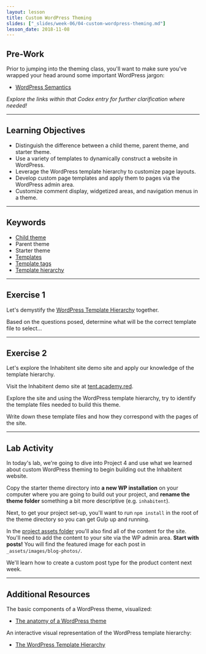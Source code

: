 ```yaml
---
layout: lesson
title: Custom WordPress Theming
slides: ["_slides/week-06/04-custom-wordpress-theming.md"]
lesson_date: 2018-11-08
---
```


## Pre-Work

Prior to jumping into the theming class, you'll want to make sure you've wrapped your head around some important WordPress jargon:

- [WordPress Semantics](https://codex.wordpress.org/WordPress_Semantics)

_Explore the links within that Codex entry for further clarification where needed!_

---

## Learning Objectives

- Distinguish the difference between a child theme, parent theme, and starter theme.
- Use a variety of templates to dynamically construct a website in WordPress.
- Leverage the WordPress template hierarchy to customize page layouts.
- Develop custom page templates and apply them to pages via the WordPress admin area.
- Customize comment display, widgetized areas, and navigation menus in a theme.

---

## Keywords

- [Child theme](https://codex.wordpress.org/Child_Themes)
- Parent theme
- Starter theme
- [Templates](https://codex.wordpress.org/Templates)
- [Template tags](https://codex.wordpress.org/Template_Tags)
- [Template hierarchy](https://developer.wordpress.org/themes/basics/template-hierarchy/)

---

## Exercise 1

Let's demystify the [WordPress Template Hierarchy](https://developer.wordpress.org/themes/basics/template-hierarchy/) together.

Based on the questions posed, determine what will be the correct template file to select...

---

## Exercise 2

Let's explore the Inhabitent site demo site and apply our knowledge of the template hierarchy.

Visit the Inhabitent demo site at [tent.academy.red](http://tent.academy.red/).

Explore the site and using the WordPress template hierarchy, try to identify the template files needed to build this theme.

Write down these template files and how they correspond with the pages of the site.

---

## Lab Activity

In today's lab, we're going to dive into Project 4 and use what we learned about custom WordPress theming to begin building out the Inhabitent website.

Copy the starter theme directory into **a new WP installation** on your computer where you are going to build out your project, and **rename the theme folder** something a bit more descriptive (e.g. `inhabitent`).

Next, to get your project set-up, you'll want to run `npm install` in the root of the theme directory so you can get Gulp up and running.

In the [project assets folder](https://s3-us-west-2.amazonaws.com/red-wdp/project-files/project-04.zip) you'll also find all of the content for the site. You'll need to add the content to your site via the WP admin area. **Start with posts!** You will find the featured image for each post in `_assets/images/blog-photos/`.

We'll learn how to create a custom post type for the product content next week.

---

## Additional Resources

The basic components of a WordPress theme, visualized:

- [The anatomy of a WordPress theme](https://yoast.com/wordpress-theme-anatomy/)

An interactive visual representation of the WordPress template hierarchy:

- [The WordPress Template Hierarchy](http://wphierarchy.com/)
